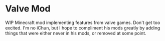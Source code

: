 # Valve Mod
WIP Minecraft mod implementing features from valve games.
Don't get too excited. I'm no iChun, but I hope to compliment his mods greatly
by adding things that were either never in his mods, or removed at some point.

